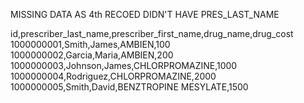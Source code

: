 MISSING DATA AS 4th RECOED DIDN'T HAVE PRES_LAST_NAME

id,prescriber_last_name,prescriber_first_name,drug_name,drug_cost\
1000000001,Smith,James,AMBIEN,100\
1000000002,Garcia,Maria,AMBIEN,200\
1000000003,Johnson,James,CHLORPROMAZINE,1000\
1000000004,Rodriguez,CHLORPROMAZINE,2000\
1000000005,Smith,David,BENZTROPINE MESYLATE,1500
